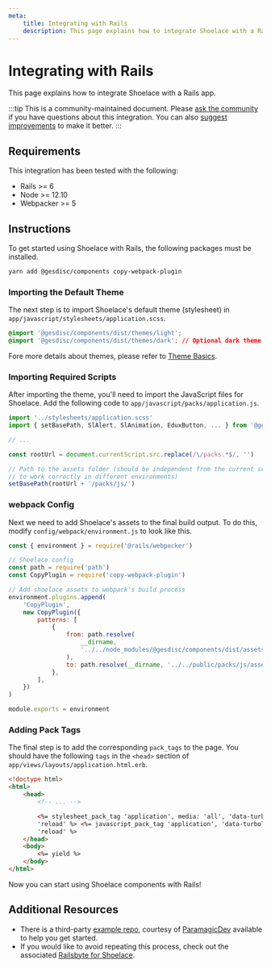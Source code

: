 ```yaml
---
meta:
    title: Integrating with Rails
    description: This page explains how to integrate Shoelace with a Rails app.
---
```


# Integrating with Rails

This page explains how to integrate Shoelace with a Rails app.

:::tip
This is a community-maintained document. Please [ask the community](/resources/community) if you have questions about this integration. You can also [suggest improvements](https://github.com/gesdisc/components/blob/next/docs/tutorials/integrating-with-rails.md) to make it better.
:::

## Requirements

This integration has been tested with the following:

-   Rails >= 6
-   Node >= 12.10
-   Webpacker >= 5

## Instructions

To get started using Shoelace with Rails, the following packages must be installed.

```bash
yarn add @gesdisc/components copy-webpack-plugin
```

### Importing the Default Theme

The next step is to import Shoelace's default theme (stylesheet) in `app/javascript/stylesheets/application.scss`.

```css
@import '@gesdisc/components/dist/themes/light';
@import '@gesdisc/components/dist/themes/dark'; // Optional dark theme
```

Fore more details about themes, please refer to [Theme Basics](/getting-started/themes#theme-basics).

### Importing Required Scripts

After importing the theme, you'll need to import the JavaScript files for Shoelace. Add the following code to `app/javascript/packs/application.js`.

```js
import '../stylesheets/application.scss'
import { setBasePath, SlAlert, SlAnimation, EduxButton, ... } from '@gesdisc/components'

// ...

const rootUrl = document.currentScript.src.replace(/\/packs.*$/, '')

// Path to the assets folder (should be independent from the current script source path
// to work correctly in different environments)
setBasePath(rootUrl + '/packs/js/')
```

### webpack Config

Next we need to add Shoelace's assets to the final build output. To do this, modify `config/webpack/environment.js` to look like this.

```js
const { environment } = require('@rails/webpacker')

// Shoelace config
const path = require('path')
const CopyPlugin = require('copy-webpack-plugin')

// Add shoelace assets to webpack's build process
environment.plugins.append(
    'CopyPlugin',
    new CopyPlugin({
        patterns: [
            {
                from: path.resolve(
                    __dirname,
                    '../../node_modules/@gesdisc/components/dist/assets'
                ),
                to: path.resolve(__dirname, '../../public/packs/js/assets'),
            },
        ],
    })
)

module.exports = environment
```

### Adding Pack Tags

The final step is to add the corresponding `pack_tags` to the page. You should have the following `tags` in the `<head>` section of `app/views/layouts/application.html.erb`.

```html
<!doctype html>
<html>
    <head>
        <!-- ... -->

        <%= stylesheet_pack_tag 'application', media: 'all', 'data-turbolinks-track':
        'reload' %> <%= javascript_pack_tag 'application', 'data-turbolinks-track':
        'reload' %>
    </head>
    <body>
        <%= yield %>
    </body>
</html>
```

Now you can start using Shoelace components with Rails!

## Additional Resources

-   There is a third-party [example repo](https://github.com/ParamagicDev/rails-shoelace-example), courtesy of [ParamagicDev](https://github.com/ParamagicDev) available to help you get started.
-   If you would like to avoid repeating this process, check out the associated [Railsbyte for Shoelace](https://railsbytes.com/templates/X8BsEb).
